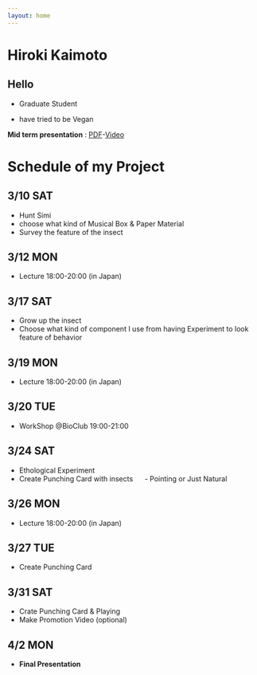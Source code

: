 ```yaml
---
layout: home
---
```



# Hiroki Kaimoto 

## Hello

- Graduate Student

- have tried to be Vegan

**Mid term presentation** : [PDF](/BHA5_Mid_Term_Presentation_hiroki_PDF.pdf)-[Video](https://youtu.be/3Wg5OagyERs)

# Schedule of my Project 
## 3/10 SAT
  - Hunt Simi
  - choose what kind of Musical Box & Paper Material
  - Survey the feature of the insect
## 3/12 MON
 - Lecture 18:00-20:00 (in Japan)
## 3/17 SAT
 - Grow up the insect
 - Choose what kind of component I use from having Experiment to look feature of behavior 
## 3/19 MON
  - Lecture 18:00-20:00 (in Japan)
## 3/20 TUE
  - WorkShop @BioClub 19:00-21:00
## 3/24 SAT
 - Ethological Experiment 
 - Create Punching Card with insects   
    - Pointing or Just Natural
## 3/26 MON
 - Lecture 18:00-20:00 (in Japan)
## 3/27 TUE
 - Create Punching Card
## 3/31 SAT
 - Crate Punching Card & Playing
 - Make Promotion Video (optional)
## 4/2 MON
- **Final Presentation**
